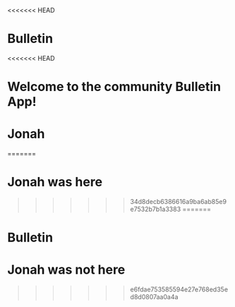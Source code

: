 <<<<<<< HEAD
# Bulletin
<<<<<<< HEAD
# Welcome to the community Bulletin App!
# Jonah 
=======
# Jonah was here
>>>>>>> 34d8decb6386616a9ba6ab85e9e7532b7b1a3383
=======
# Bulletin
# Jonah was not here
>>>>>>> e6fdae753585594e27e768ed35ed8d0807aa0a4a
